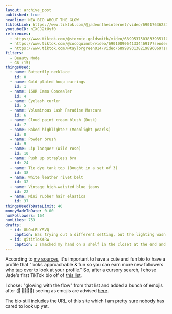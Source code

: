 ```yaml
---
layout: archive_post
published: true
headline: NEW BIO ABOUT THE GLOW
tiktokLink: https://www.tiktok.com/@jadeontheinternet/video/6901763623799033093?sender_device=pc&sender_web_id=6891999718790268421&is_from_webapp=1
youtubeID: nIXCJ2tUyf0
references:
  - https://www.tiktok.com/@stormie.goldsmith/video/6899537503833935110?sender_device=pc&sender_web_id=6891999718790268421&is_from_webapp=1
  - https://www.tiktok.com/@cocoquinnb/video/6901089064133446917?sender_device=pc&sender_web_id=6891999718790268421&is_from_webapp=1
  - https://www.tiktok.com/@taylorgreen014/video/6899893138219896069?sender_device=pc&sender_web_id=6891999718790268421&is_from_webapp=1
filters:
  - Beauty Mode
  - G6 (15)
thingsUsed:
  - name: Butterfly necklace
    id: 0
  - name: Gold-plated hoop earrings
    id: 1
  - name: 16HR Camo Concealer
    id: 4
  - name: Eyelash curler
    id: 5
  - name: Voluminous Lash Paradise Mascara
    id: 6
  - name: Cloud paint cream blush (Dusk)
    id: 7
  - name: Baked highlighter (Moonlight pearls)
    id: 8
  - name: Powder brush
    id: 9
  - name: Lip lacquer (Wild rose)
    id: 10
  - name: Push up strapless bra
    id: 24
  - name: Tie dye tank top (Bought in a set of 3)
    id: 38
  - name: White leather rivet belt
    id: 32
  - name: Vintage high-waisted blue jeans
    id: 22
  - name: Mini rubber hair elastics
    id: 37
thingsUsedToDateLimit: 40
moneyMadeToDate: 0.00
numFollowers: 164
numLikes: 753
drafts:
  - id: 8UOnLPLYSVQ
    caption: Was trying out a different setting, but the lighting wasn't as good.
  - id: q5titToX4Rw
    caption: I smacked my hand on a shelf in the closet at the end and it hurt and you can just barely tell by watching my face.
---
```


According to [my sources](https://whimsysoul.com/how-i-got-10k-tiktok-followers-overnight-8-hacks-to-rapidly-grow-your-following-on-tiktok/), it's important to have a cute and fun bio to have a profile that "looks approachable & fun so you can earn more new followers who tap over to look at your profile." So, after a cursory search, I chose Jade's first TikTok bio off of [this list](https://www.elitedaily.com/p/24-clever-tiktok-bios-thatll-make-your-fans-followers-laugh-out-loud-19252291).

I chose: "glowing with the flow" from that list and added a bunch of emojis after (💎✨🔮💞🌟) seeing as emojis are advised [here](https://blog.hubspot.com/marketing/optimize-tiktok-bio).

The bio still includes the URL of this site which I am pretty sure nobody has cared to look up yet.
